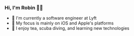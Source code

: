 ### Hi, I'm Robin 👋🏻

- 🚕 I'm currently a software engineer at Lyft
- 🍎 My focus is mainly on iOS and Apple's platforms
- 🌱 I enjoy tea, scuba diving, and learning new technologies
